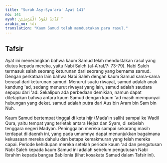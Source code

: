 ```yaml
---
title: "Surah Asy-Syu'ara' Ayat 141"
no: 141
ayah: كَذَّبَتْ ثَمُوْدُ الْمُرْسَلِيْنَ  ۖ 
arabic_no: ١٤١
translation: "Kaum Samud telah mendustakan para rasul."
---
```


## Tafsir

Ayat ini menerangkan bahwa kaum Samud telah mendustakan rasul yang diutus kepada mereka, yaitu Nabi Saleh (al-A'raf/7: 73-79). Nabi Saleh termasuk salah seorang keturunan dari seorang yang bernama samud. Dengan perkataan lain bahwa Nabi Saleh dengan kaum Samud sama-sama berasal dari keturunan samud. Menurut suatu riwayat, samud adalah anak kandung 'ad, sedang menurut riwayat yang lain, samud adalah saudara sepupu dari 'ad. Sekalipun ada perbedaan demikian, namun dapat ditetapkan bahwa antara kaum Samud dengan kaum 'ad masih mempunyai hubungan yang dekat. samud adalah putra dari Aus bin Aram bin Sam bin Nuh.

Kaum Samud bertempat tinggal di kota hijr (Mada'in salih) sampai ke Wadil Qura, yaitu tempat yang terletak antara Hejaz dan Syam, di sebelah tenggara negeri Madyan. Peninggalan mereka sampai sekarang masih terdapat di daerah ini, yang pada umumnya dapat menunjukkan bagaimana kekuasaan mereka dahulu dan betapa kemakmuran yang telah mereka capai. Periode kehidupan mereka setelah periode kaum 'ad dan pengutusan Nabi Saleh kepada kaum Samud ini adalah sebelum pengutusan Nabi Ibrahim kepada bangsa Babilonia (lihat kosakata Samud dalam Tafsir ini).